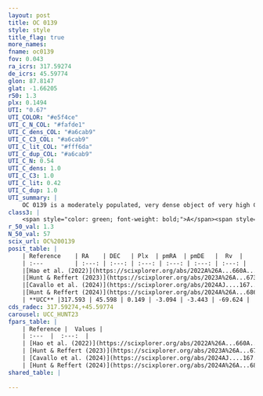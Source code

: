```yaml
---
layout: post
title: OC 0139
style: style
title_flag: true
more_names: 
fname: oc0139
fov: 0.043
ra_icrs: 317.59274
de_icrs: 45.59774
glon: 87.8147
glat: -1.66205
r50: 1.3
plx: 0.1494
UTI: "0.67"
UTI_COLOR: "#e5f4ce"
UTI_C_N_COL: "#fafde1"
UTI_C_dens_COL: "#a6cab9"
UTI_C_C3_COL: "#a6cab9"
UTI_C_lit_COL: "#fff6da"
UTI_C_dup_COL: "#a6cab9"
UTI_C_N: 0.54
UTI_C_dens: 1.0
UTI_C_C3: 1.0
UTI_C_lit: 0.42
UTI_C_dup: 1.0
UTI_summary: |
    OC 0139 is a moderately populated, very dense object of very high C3 quality. It was recently reported in the literature.
class3: |
    <span style="color: green; font-weight: bold;">A</span><span style="color: green; font-weight: bold;">A</span>
r_50_val: 1.3
N_50_val: 57
scix_url: OC%200139
posit_table: |
    | Reference    | RA    | DEC   | Plx  | pmRA  | pmDE   |  Rv  |
    | :---         | :---: | :---: | :---: | :---: | :---: | :---: |
    |[Hao et al. (2022)](https://scixplorer.org/abs/2022A%26A...660A...4H) | 317.601 | 45.592 | 0.152 | -3.095 | -3.437 | -- |
    |[Hunt & Reffert (2023)](https://scixplorer.org/abs/2023A%26A...673A.114H) | 317.595 | 45.597 | 0.14 | -3.092 | -3.45 | -69.618 |
    |[Cavallo et al. (2024)](https://scixplorer.org/abs/2024AJ....167...12C) | 317.595 | 45.595 | 0.144 | -- | -- | -- |
    |[Hunt & Reffert (2024)](https://scixplorer.org/abs/2024A%26A...686A..42H) | 317.595 | 45.597 | 0.14 | -3.092 | -3.45 | -69.618 |
    | **UCC** |317.593 | 45.598 | 0.149 | -3.094 | -3.443 | -69.624 | 
cds_radec: 317.59274,+45.59774
carousel: UCC_HUNT23
fpars_table: |
    | Reference |  Values |
    | :---  |  :---:  |
    | [Hao et al. (2022)](https://scixplorer.org/abs/2022A%26A...660A...4H) | `AG=1.36, age=6.7, Z=0.024` |
    | [Hunt & Reffert (2023)](https://scixplorer.org/abs/2023A%26A...673A.114H) | `AV50=2.11, diffAV50=1.747, MOD50=13.989, logAge50=7.52` |
    | [Cavallo et al. (2024)](https://scixplorer.org/abs/2024AJ....167...12C) | `AV50=2.27, dMod50=13.03, logAge50=7.73, [Fe/H]50=-0.38` |
    | [Hunt & Reffert (2024)](https://scixplorer.org/abs/2024A%26A...686A..42H) | `MassJ=1136.15` |
shared_table: |
    
---
```

